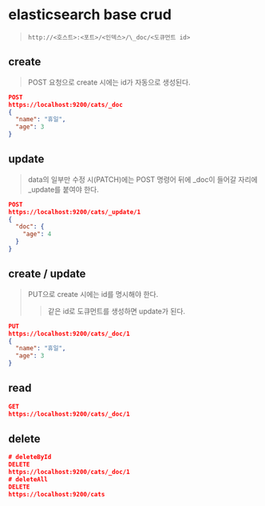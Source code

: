 # elasticsearch base crud

> `http://<호스트>:<포트>/<인덱스>/\_doc/<도큐먼트 id>`

## create

> POST 요청으로 create 시에는 id가 자동으로 생성된다.

```json
POST
https://localhost:9200/cats/_doc
{
  "name": "휴일",
  "age": 3
}
```

## update

> data의 일부만 수정 시(PATCH)에는 POST 명령어 뒤에 \_doc이 들어갈 자리에 \_update를 붙여야 한다.

```json
POST
https://localhost:9200/cats/_update/1
{
  "doc": {
    "age": 4
  }
}
```

## create / update

> PUT으로 create 시에는 id를 명시해야 한다.
>
> > 같은 id로 도큐먼트를 생성하면 update가 된다.

```json
PUT
https://localhost:9200/cats/_doc/1
{
  "name": "휴일",
  "age": 3
}
```

## read

```json
GET
https://localhost:9200/cats/_doc/1
```

## delete

```json
# deleteById
DELETE
https://localhost:9200/cats/_doc/1
# deleteAll
DELETE
https://localhost:9200/cats
```
